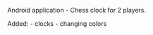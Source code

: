  Android application -  Chess clock for 2 players.
 
 Added:
        - clocks
        - changing colors
    
